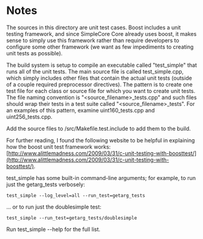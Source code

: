 # Notes
The sources in this directory are unit test cases.  Boost includes a
unit testing framework, and since SimpleCore Core already uses boost, it makes
sense to simply use this framework rather than require developers to
configure some other framework (we want as few impediments to creating
unit tests as possible).

The build system is setup to compile an executable called "test_simple"
that runs all of the unit tests.  The main source file is called
test_simple.cpp, which simply includes other files that contain the
actual unit tests (outside of a couple required preprocessor
directives).  The pattern is to create one test file for each class or
source file for which you want to create unit tests.  The file naming
convention is "<source_filename>_tests.cpp" and such files should wrap
their tests in a test suite called "<source_filename>_tests".  For an
examples of this pattern, examine uint160_tests.cpp and
uint256_tests.cpp.

Add the source files to /src/Makefile.test.include to add them to the build.

For further reading, I found the following website to be helpful in
explaining how the boost unit test framework works:
[http://www.alittlemadness.com/2009/03/31/c-unit-testing-with-boosttest/](http://www.alittlemadness.com/2009/03/31/c-unit-testing-with-boosttest/).

test_simple has some built-in command-line arguments; for
example, to run just the getarg_tests verbosely:

    test_simple --log_level=all --run_test=getarg_tests

... or to run just the doublesimple test:

    test_simple --run_test=getarg_tests/doublesimple

Run  test_simple --help   for the full list.

